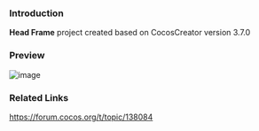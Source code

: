 ### Introduction
**Head Frame** project created based on CocosCreator version 3.7.0

### Preview
![image](../../../gif/202207/2022072501.gif)

### Related Links
https://forum.cocos.org/t/topic/138084